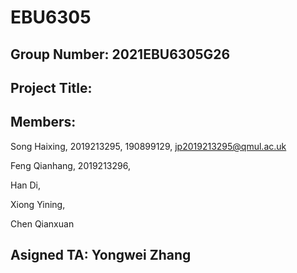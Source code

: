 # EBU6305
## Group Number: 2021EBU6305G26
## Project Title:
## Members:
Song Haixing, 2019213295, 190899129, jp2019213295@qmul.ac.uk

Feng Qianhang, 2019213296, 

Han Di,

Xiong Yining, 

Chen Qianxuan

## Asigned TA: Yongwei Zhang
